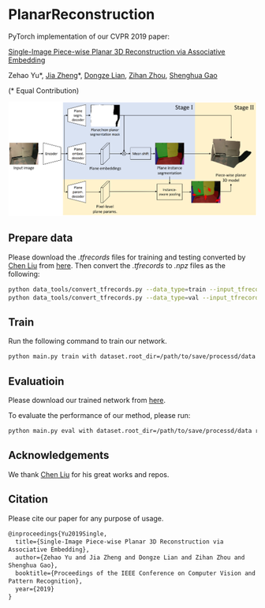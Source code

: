 # PlanarReconstruction

PyTorch implementation of our CVPR 2019 paper:

[Single-Image Piece-wise Planar 3D Reconstruction via Associative Embedding](https://arxiv.org/pdf/1902.09777.pdf)

Zehao Yu\*, [Jia Zheng](https://bertjiazheng.github.io/)\*, [Dongze Lian](https://svip-lab.github.io/team/liandz.html), [Zihan Zhou](https://faculty.ist.psu.edu/zzhou/Home.html), [Shenghua Gao](http://sist.shanghaitech.edu.cn/sist_en/2018/0820/c3846a31775/page.htm)

(\* Equal Contribution)

<img src="misc/pipeline.jpg" width="800">

## Prepare data
Please download the *.tfrecords* files for training and testing converted by [Chen Liu](http://art-programmer.github.io/index.html) from [here](https://github.com/art-programmer/PlaneNet). 
Then convert the *.tfrecords* to *.npz* files as the following:

```bash
python data_tools/convert_tfrecords.py --data_type=train --input_tfrecords_file=*train.tfrecords --output_dir=/path/to/save/processd/data
python data_tools/convert_tfrecords.py --data_type=val --input_tfrecords_file=*val.tfrecords --output_dir=/path/to/save/processd/data
```

## Train
Run the following command to train our network. 
```bash
python main.py train with dataset.root_dir=/path/to/save/processd/data
```

## Evaluatioin
Please download our trained network from [here](https://drive.google.com/file/d/1Aa1Jb0CGpiYXKHeTwpXAwcwu_yEqdkte/view?usp=sharing).

To evaluate the performance of our method, please run:
```bash
python main.py eval with dataset.root_dir=/path/to/save/processd/data resume_dir=pretrained.pt dataset.batch_size=1
```

## Acknowledgements
We thank [Chen Liu](http://art-programmer.github.io/index.html) for his great works and repos.

## Citation
Please cite our paper for any purpose of usage.
```
@inproceedings{Yu2019Single,
  title={Single-Image Piece-wise Planar 3D Reconstruction via Associative Embedding},
  author={Zehao Yu and Jia Zheng and Dongze Lian and Zihan Zhou and Shenghua Gao},
  booktitle={Proceedings of the IEEE Conference on Computer Vision and Pattern Recognition},
  year={2019}
}
```
